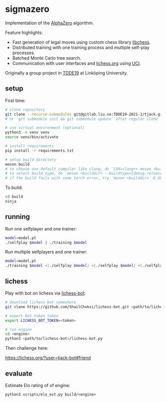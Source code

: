 # sigmazero

Implementation of the [AlphaZero](https://arxiv.org/abs/1712.01815) algorithm.

Feature highlights:

- Fast generation of legal moves using custom chess library [libchess](https://git.oskarlundin.com/oskar/libchess).
- Distributed training with one training process and multiple self-play processes.
- Batched Monte Carlo tree search.
- Communication with user interfaces and [lichess.org](https://lichess.org/) using [UCI](https://www.chessprogramming.org/UCI).

Originally a group project in [TDDE19](https://www.ida.liu.se/~TDDE19/) at Linköping University.

## setup

First time:

```sh
# clone repository
git clone --recurse-submodules git@gitlab.liu.se:TDDE19-2021-1/tjack.git
# or `git submodule init && git submodule update` after regular clone

# use virtual environment (optional)
python3 -m venv venv
source venv/bin/activate

# install requirements
pip install -r requirements.txt

# setup build directory
meson build
# to choose non-default compiler like clang, do `CXX=clang++ meson <builddir>`
# to select build type, do `meson <builddir> --buildtype={debug,release}`
# if the build fails with some torch error, try `meson <builddir> -D_GLIBCXX_USE_CXX11_ABI=0
```

To build:

```sh
cd build
ninja
```

## running

Run one selfplayer and one trainer:

```bash
model=model.pt
./selfplay $model | ./training $model
```

Run multiple selfplayers and one trainer:

```bash
model=model.pt
./training $model <(./selfplay $model) <(./selfplay $model) <(./selfplay $model)
```

## lichess

Play with bot on lichess via [lichess-bot](https://github.com/ShailChoksi/lichess-bot):

```bash
# download lichess-bot somewhere
git clone https://github.com/ShailChoksi/lichess-bot.git <path/to/lichess-bot>

# export bot token token
export LICHESS_BOT_TOKEN=<token>

# run engine
cd <engine>
python3 <path/to/lichess-bot>/lichess-bot.py
```

Then challenge here:

https://lichess.org/?user=tjack-bot#friend

## evaluate

Estimate Elo rating of of engine:

```
python3 scripts/elo_est.py build/<engine>
```
